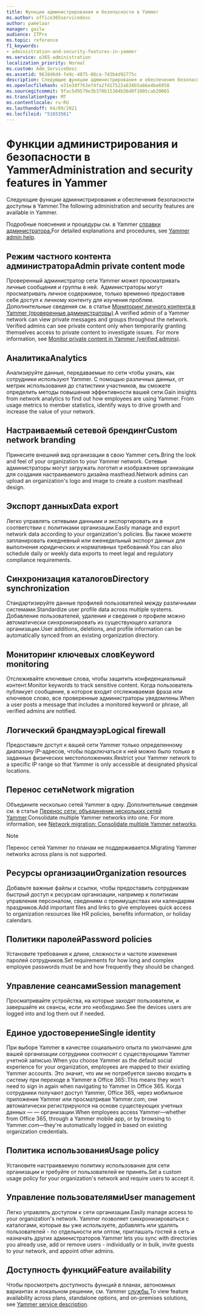```yaml
---
title: Функции администрирования и безопасности в Yammer
ms.author: office365servicedesc
author: pamelaar
manager: gailw
audience: ITPro
ms.topic: reference
f1_keywords:
- administration-and-security-features-in-yammer
ms.service: o365-administration
localization_priority: Normal
ms.custom: Adm_ServiceDesc
ms.assetid: 9638d6d4-fe9c-4075-88ca-743b4d92775c
description: Следующие функции администрирования и обеспечения безопасности доступны в Yammer.
ms.openlocfilehash: e31e3df763ef4fa2fd17522a634b5a66e4be6958
ms.sourcegitcommit: 9fac5d9579e3b370b15384b36d0f1805cab20065
ms.translationtype: MT
ms.contentlocale: ru-RU
ms.lasthandoff: 04/09/2021
ms.locfileid: "51653561"
---
```

# <a name="administration-and-security-features-in-yammer"></a><span data-ttu-id="6d2b6-103">Функции администрирования и безопасности в Yammer</span><span class="sxs-lookup"><span data-stu-id="6d2b6-103">Administration and security features in Yammer</span></span>

<span data-ttu-id="6d2b6-104">Следующие функции администрирования и обеспечения безопасности доступны в Yammer.</span><span class="sxs-lookup"><span data-stu-id="6d2b6-104">The following administration and security features are available in Yammer.</span></span>
  
<span data-ttu-id="6d2b6-105">Подробные пояснения и процедуры см. в Yammer [справки администратора.](/yammer/)</span><span class="sxs-lookup"><span data-stu-id="6d2b6-105">For detailed explanations and procedures, see [Yammer admin help](/yammer/).</span></span>

## <a name="admin-private-content-mode"></a><span data-ttu-id="6d2b6-106">Режим частного контента администратора</span><span class="sxs-lookup"><span data-stu-id="6d2b6-106">Admin private content mode</span></span>

<span data-ttu-id="6d2b6-p101">Проверенный администратор сети Yammer может просматривать личные сообщения и группы в ней.  Администраторы могут просматривать личное содержимое, только временно предоставив себе доступ к личному контенту для изучения проблем.  Дополнительные сведения см. в статье [Мониторинг личного контента в Yammer (проверенные администраторы)](/yammer/manage-security-and-compliance/monitor-private-content).</span><span class="sxs-lookup"><span data-stu-id="6d2b6-p101">A verified admin of a Yammer network can view private messages and groups throughout the network.  Verified admins can see private content only when temporarily granting themselves access to private content to investigate issues.  For more information, see [Monitor private content in Yammer (verified admins)](/yammer/manage-security-and-compliance/monitor-private-content).</span></span>

## <a name="analytics"></a><span data-ttu-id="6d2b6-110">Аналитика</span><span class="sxs-lookup"><span data-stu-id="6d2b6-110">Analytics</span></span>

<span data-ttu-id="6d2b6-p102">Анализируйте данные, передаваемые по сети чтобы узнать, как сотрудники используют Yammer. С помощью различных данных, от метрик использования до статистики участников, вы сможете определить методы повышения эффективности вашей сети.</span><span class="sxs-lookup"><span data-stu-id="6d2b6-p102">Gain insights from network analytics to find out how employees are using Yammer. From usage metrics to member statistics, identify ways to drive growth and increase the value of your network.</span></span>

## <a name="custom-network-branding"></a><span data-ttu-id="6d2b6-113">Настраиваемый сетевой брендинг</span><span class="sxs-lookup"><span data-stu-id="6d2b6-113">Custom network branding</span></span>

<span data-ttu-id="6d2b6-114">Принесите внешний вид организации в свою Yammer сеть.</span><span class="sxs-lookup"><span data-stu-id="6d2b6-114">Bring the look and feel of your organization to your Yammer network.</span></span> <span data-ttu-id="6d2b6-115">Сетевые администраторы могут загружать логотип и изображение организации для создания настраиваемого дизайна masthead.</span><span class="sxs-lookup"><span data-stu-id="6d2b6-115">Network admins can upload an organization's logo and image to create a custom masthead design.</span></span>

## <a name="data-export"></a><span data-ttu-id="6d2b6-116">Экспорт данных</span><span class="sxs-lookup"><span data-stu-id="6d2b6-116">Data export</span></span>

<span data-ttu-id="6d2b6-117">Легко управлять сетевыми данными и экспортировать их в соответствии с политиками организации.</span><span class="sxs-lookup"><span data-stu-id="6d2b6-117">Easily manage and export network data according to your organization's policies.</span></span> <span data-ttu-id="6d2b6-118">Вы также можете запланировать ежедневный или еженедельный экспорт данных для выполнения юридических и нормативных требований.</span><span class="sxs-lookup"><span data-stu-id="6d2b6-118">You can also schedule daily or weekly data exports to meet legal and regulatory compliance requirements.</span></span>
  
## <a name="directory-synchronization"></a><span data-ttu-id="6d2b6-119">Синхронизация каталогов</span><span class="sxs-lookup"><span data-stu-id="6d2b6-119">Directory synchronization</span></span>

<span data-ttu-id="6d2b6-120">Стандартизируйте данные профилей пользователей между различными системами.</span><span class="sxs-lookup"><span data-stu-id="6d2b6-120">Standardize user profile data across multiple systems.</span></span> <span data-ttu-id="6d2b6-121">Добавление пользователей, удаления и сведения о профиле можно автоматически синхронизировать из существующего каталога организации.</span><span class="sxs-lookup"><span data-stu-id="6d2b6-121">User additions, deletions, and profile information can be automatically synced from an existing organization directory.</span></span>

## <a name="keyword-monitoring"></a><span data-ttu-id="6d2b6-122">Мониторинг ключевых слов</span><span class="sxs-lookup"><span data-stu-id="6d2b6-122">Keyword monitoring</span></span>

<span data-ttu-id="6d2b6-123">Отслеживайте ключевые слова, чтобы защитить конфиденциальный контент.</span><span class="sxs-lookup"><span data-stu-id="6d2b6-123">Monitor keywords to track sensitive content.</span></span> <span data-ttu-id="6d2b6-124">Когда пользователь публикует сообщение, в которое входит отслеживаемая фраза или ключевое слово, все проверенные администраторы уведомлены.</span><span class="sxs-lookup"><span data-stu-id="6d2b6-124">When a user posts a message that includes a monitored keyword or phrase, all verified admins are notified.</span></span>

## <a name="logical-firewall"></a><span data-ttu-id="6d2b6-125">Логический брандмауэр</span><span class="sxs-lookup"><span data-stu-id="6d2b6-125">Logical firewall</span></span>

<span data-ttu-id="6d2b6-126">Предоставьте доступ к вашей сети Yammer только определенному диапазону IP-адресов, чтобы подключаться к ней можно было только в заданных физических местоположениях.</span><span class="sxs-lookup"><span data-stu-id="6d2b6-126">Restrict your Yammer network to a specific IP range so that Yammer is only accessible at designated physical locations.</span></span>

## <a name="network-migration"></a><span data-ttu-id="6d2b6-127">Перенос сети</span><span class="sxs-lookup"><span data-stu-id="6d2b6-127">Network migration</span></span>

<span data-ttu-id="6d2b6-p107">Объедините несколько сетей Yammer в одну. Дополнительные сведения см. в статье [Перенос сети: объединение нескольких сетей Yammer](/yammer/configure-your-yammer-network/consolidate-multiple-yammer-networks).</span><span class="sxs-lookup"><span data-stu-id="6d2b6-p107">Consolidate multiple Yammer networks into one. For more information, see [Network migration: Consolidate multiple Yammer networks](/yammer/configure-your-yammer-network/consolidate-multiple-yammer-networks).</span></span>
  
> [!NOTE]
> <span data-ttu-id="6d2b6-130">Перенос сетей Yammer по планам не поддерживается.</span><span class="sxs-lookup"><span data-stu-id="6d2b6-130">Migrating Yammer networks across plans is not supported.</span></span> 

## <a name="organization-resources"></a><span data-ttu-id="6d2b6-131">Ресурсы организации</span><span class="sxs-lookup"><span data-stu-id="6d2b6-131">Organization resources</span></span>

<span data-ttu-id="6d2b6-132">Добавьте важные файлы и ссылки, чтобы предоставить сотрудникам быстрый доступ к ресурсам организации, например к политикам управления персоналом, сведениям о преимуществах или календарям праздников.</span><span class="sxs-lookup"><span data-stu-id="6d2b6-132">Add important files and links to give employees quick access to organization resources like HR policies, benefits information, or holiday calendars.</span></span>
  
## <a name="password-policies"></a><span data-ttu-id="6d2b6-133">Политики паролей</span><span class="sxs-lookup"><span data-stu-id="6d2b6-133">Password policies</span></span>

<span data-ttu-id="6d2b6-134">Установите требования к длине, сложности и частоте изменения паролей сотрудников.</span><span class="sxs-lookup"><span data-stu-id="6d2b6-134">Set requirements for how long and complex employee passwords must be and how frequently they should be changed.</span></span>
  
## <a name="session-management"></a><span data-ttu-id="6d2b6-135">Управление сеансами</span><span class="sxs-lookup"><span data-stu-id="6d2b6-135">Session management</span></span>

<span data-ttu-id="6d2b6-136">Просматривайте устройства, на которые заходят пользователи, и завершайте их сеансы, если это необходимо.</span><span class="sxs-lookup"><span data-stu-id="6d2b6-136">See the devices users are logged into and log them out if needed.</span></span>

## <a name="single-identity"></a><span data-ttu-id="6d2b6-137">Единое удостоверение</span><span class="sxs-lookup"><span data-stu-id="6d2b6-137">Single identity</span></span>

<span data-ttu-id="6d2b6-138">При выборе Yammer в качестве социального опыта по умолчанию для вашей организации сотрудники соотносят с существующими Yammer учетной записью.</span><span class="sxs-lookup"><span data-stu-id="6d2b6-138">When you choose Yammer as the default social experience for your organization, employees are mapped to their existing Yammer accounts.</span></span> <span data-ttu-id="6d2b6-139">Это значит, что им не потребуется заново входить в систему при переходе в Yammer в Office 365:.</span><span class="sxs-lookup"><span data-stu-id="6d2b6-139">This means they won't need to sign in again when navigating to Yammer in Office 365.</span></span> <span data-ttu-id="6d2b6-140">Когда сотрудники получают доступ Yammer, Office 365, через мобильное приложение Yammer или просматривая Yammer.com, они автоматически регистрируются на основе существующих учетных данных &mdash; &mdash; организации.</span><span class="sxs-lookup"><span data-stu-id="6d2b6-140">When employees access Yammer&mdash;whether from Office 365, through a Yammer mobile app, or by browsing to Yammer.com&mdash;they're automatically logged in based on existing organization credentials.</span></span>

## <a name="usage-policy"></a><span data-ttu-id="6d2b6-141">Политика использования</span><span class="sxs-lookup"><span data-stu-id="6d2b6-141">Usage policy</span></span>

<span data-ttu-id="6d2b6-142">Установите настраиваемую политику использования для сети организации и требуйте от пользователей ее принять.</span><span class="sxs-lookup"><span data-stu-id="6d2b6-142">Set a custom usage policy for your organization's network and require users to accept it.</span></span>

## <a name="user-management"></a><span data-ttu-id="6d2b6-143">Управление пользователями</span><span class="sxs-lookup"><span data-stu-id="6d2b6-143">User management</span></span>

<span data-ttu-id="6d2b6-144">Легко управлять доступом к сети организации.</span><span class="sxs-lookup"><span data-stu-id="6d2b6-144">Easily manage access to your organization's network.</span></span> <span data-ttu-id="6d2b6-145">Yammer позволяет синхронизироваться с каталогами, которые вы уже используете, добавлять или удалять пользователей - по отдельности или оптом, приглашать гостей в сеть и назначать других администраторов.</span><span class="sxs-lookup"><span data-stu-id="6d2b6-145">Yammer lets you sync with directories you already use, add or remove users - individually or in bulk, invite guests to your network, and appoint other admins.</span></span>

## <a name="feature-availability"></a><span data-ttu-id="6d2b6-146">Доступность функций</span><span class="sxs-lookup"><span data-stu-id="6d2b6-146">Feature availability</span></span>

<span data-ttu-id="6d2b6-147">Чтобы просмотреть доступность функций в планах, автономных вариантах и локальном решении, см. Yammer [службы.](yammer-service-description.md)</span><span class="sxs-lookup"><span data-stu-id="6d2b6-147">To view feature availability across plans, standalone options, and on-premises solutions, see [Yammer service description](yammer-service-description.md).</span></span>
